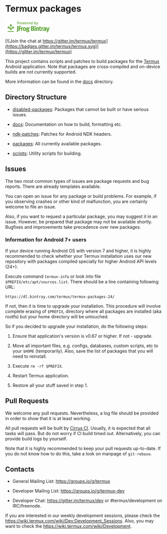 # Termux packages

[![Powered by JFrog Bintray](./.github/static/powered-by-bintray.png)](https://bintray.com)

[![Join the chat at https://gitter.im/termux/termux](https://badges.gitter.im/termux/termux.svg)](https://gitter.im/termux/termux)

This project contains scripts and patches to build packages for the [Termux](https://termux.com/) Android application. Note that packages are cross-compiled and on-device builds are not currently supported.

More information can be found in the [docs](docs/) directory.

## Directory Structure

- [disabled-packages](disabled-packages/): Packages that cannot be built or have serious issues.

- [docs](docs/): Documentation on how to build, formatting etc.

- [ndk-patches](ndk-patches/): Patches for Android NDK headers.

- [packages](packages/): All currently available packages.

- [scripts](scripts/): Utility scripts for building.

## Issues

The two most common types of issues are package requests and bug reports. There are already templates available.

You can open an issue for any package or build problems. For example, if you observing crashes or other kind of malfunction, you are certainly welcome to file an issue.

Also, if you want to request a particular package, you may suggest it in an issue. However, be prepared that package may not be available shortly. Bugfixes and improvements take precedence over new packages.

### Information for Android 7+ users

If your device running Android OS with version 7 and higher, it is highly recommended to check whether your Termux installation uses our new repository with packages compiled specially for higher Android API levels (24+).

Execute command `termux-info` or look into file `$PREFIX/etc/apt/sources.list`. There should be a line containing following URL:
```
https://dl.bintray.com/termux/termux-packages-24/
```
If not, then it is time to upgrade your installation. This procedure will involve complete erasing of `$PREFIX`, directory where all packages are installed (aka rootfs) but your home directory will be untouched.

So if you decided to upgrade your installation, do the following steps:

1. Ensure that application's version is v0.67 or higher. If not - upgrade.

2. Move all important files, e.g. configs, databases, custom scripts, etc to your `$HOME` (temporarily). Also, save the list of packages that you will need to reinstall.

3. Execute `rm -rf $PREFIX`.

4. Restart Termux application.

5. Restore all your stuff saved in step 1.

## Pull Requests

We welcome any pull requests. Nevertheless, a log file should be provided in order to show that it is at least working.

All pull requests will be built by [Cirrus CI](https://cirrus-ci.com/termux/termux-packages). Usually, it is expected that all tasks will pass. But do not worry if CI build timed out. Alternatively, you can provide build logs by yourself.

Note that it is highly recommended to keep your pull requests up-to-date. If you do not know how to do this, take a look on manpage of `git-rebase`.

## Contacts

- General Mailing List: https://groups.io/g/termux

- Developer Mailing List: https://groups.io/g/termux-dev

- Developer Chat: https://gitter.im/termux/dev or #termux/development on IRC/freenode.

If you are interested in our weekly development sessions, please check the https://wiki.termux.com/wiki/Dev:Development_Sessions. Also, you may want to check the https://wiki.termux.com/wiki/Development.
